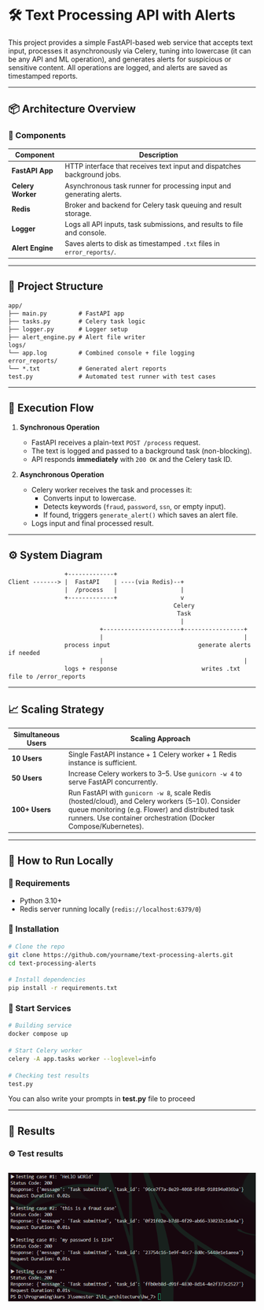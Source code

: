 # 🛠 Text Processing API with Alerts

This project provides a simple FastAPI-based web service that accepts text input, processes it asynchronously via Celery, tuning into lowercase (it can be any API and ML operation), and generates alerts for suspicious or sensitive content. All operations are logged, and alerts are saved as timestamped reports.

---

## 📦 Architecture Overview

### 🧩 Components

| Component        | Description                                                                 |
|------------------|-----------------------------------------------------------------------------|
| **FastAPI App**  | HTTP interface that receives text input and dispatches background jobs.     |
| **Celery Worker**| Asynchronous task runner for processing input and generating alerts.        |
| **Redis**        | Broker and backend for Celery task queuing and result storage.              |
| **Logger**       | Logs all API inputs, task submissions, and results to file and console.     |
| **Alert Engine** | Saves alerts to disk as timestamped `.txt` files in `error_reports/`.       |

---

## 📂 Project Structure

```text
app/
├── main.py         # FastAPI app
├── tasks.py        # Celery task logic
├── logger.py       # Logger setup
├── alert_engine.py # Alert file writer
logs/
└── app.log         # Combined console + file logging
error_reports/
└── *.txt           # Generated alert reports
test.py             # Automated test runner with test cases
```

---


## 🔄 Execution Flow

1. **Synchronous Operation**
   - FastAPI receives a plain-text `POST /process` request.
   - The text is logged and passed to a background task (non-blocking).
   - API responds **immediately** with `200 OK` and the Celery task ID.

2. **Asynchronous Operation**
   - Celery worker receives the task and processes it:
     - Converts input to lowercase.
     - Detects keywords (`fraud`, `password`, `ssn`, or empty input).
     - If found, triggers `generate_alert()` which saves an alert file.
   - Logs input and final processed result.

---

## ⚙️ System Diagram

```text
                +-------------+
Client -------> |  FastAPI    | ----(via Redis)--+
                |  /process   |                  |
                +-------------+                  v
                                               Celery
                                                Task
                                                 |
                          +----------------------+-----------------+
                          |                                        |
                process input                         generate alerts if needed
                          |                                        |
                logs + response                        writes .txt file to /error_reports
```

---

## 📈 Scaling Strategy

| Simultaneous Users | Scaling Approach                                                                 |
|--------------------|-----------------------------------------------------------------------------------|
| **10 Users**       | Single FastAPI instance + 1 Celery worker + 1 Redis instance is sufficient.       |
| **50 Users**       | Increase Celery workers to 3–5. Use `gunicorn -w 4` to serve FastAPI concurrently.|
| **100+ Users**     | Run FastAPI with `gunicorn -w 8`, scale Redis (hosted/cloud), and Celery workers (5–10). Consider queue monitoring (e.g. Flower) and distributed task runners. Use container orchestration (Docker Compose/Kubernetes). |

---

## 🚀 How to Run Locally

### 🔧 Requirements

- Python 3.10+
- Redis server running locally (`redis://localhost:6379/0`)

### 🔨 Installation

```bash
# Clone the repo
git clone https://github.com/yourname/text-processing-alerts.git
cd text-processing-alerts

# Install dependencies
pip install -r requirements.txt

```
### 🔌 Start Services

```bash
# Building service
docker compose up

# Start Celery worker
celery -A app.tasks worker --loglevel=info

# Checking test results
test.py
```
You can also write your prompts in **test.py** file to proceed


---
## 🧪 Results

### ⚙️ Test results
![Test results](images/test.png)
---
